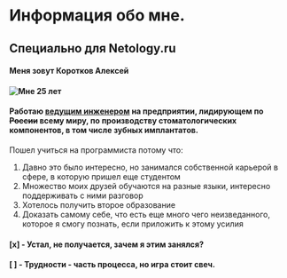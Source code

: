 # Информация обо мне.
## Специально для Netology.ru
#### **Меня зовут Коротков Алексей**
#### ![Мне 25 лет](https://ya.ru/images/search?from=tabbar&img_url=https%3A%2F%2Fst2.depositphotos.com%2F1854227%2F5666%2Fi%2F950%2Fdepositphotos_56666641-stock-photo-energetic-old-man-with-cane.jpg&lr=118936&pos=3&rpt=simage&text=картинка%20пенсионера%20с%20палочкой) 
#### Работаю <u>ведущим инженером</u> на предприятии, лидирующем по ~~России~~ всему миру, по производству стоматологических компонентов, в том числе зубных имплантатов.
Пошел учиться на программиста потому что:
1. Давно это было интересно, но занимался собственной карьерой в сфере, в которую пришел еще студентом
2. Множество моих друзей обучаются на разные языки, интересно поддерживать с ними разговор
3. Хотелось получить второе образование
4. Доказать самому себе, что есть еще много чего неизведанного, которое я смогу познать, если приложить к этому усилия
#### [x] - Устал, не получается, зачем я этим занялся?
#### [ ] - Трудности - часть процесса, но игра стоит свеч.
